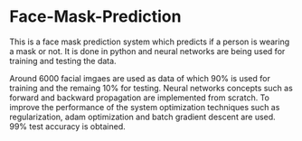# Face-Mask-Prediction
This is a face mask prediction system which predicts if a person is wearing a mask or not.
It is done in python and neural networks are being used for training and testing the data.

Around 6000 facial imgaes are used as data of which 90% is used for training and the remaing 10% for testing.
Neural networks concepts such as forward and backward propagation are implemented from scratch.
To improve the performance of the system optimization techniques such as regularization, adam optimization and batch gradient descent are used.
99% test accuracy is obtained.
